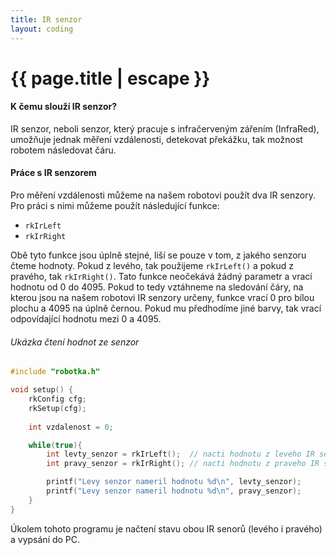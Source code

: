```yaml
---
title: IR senzor
layout: coding
---
```


# {{ page.title | escape }}
#### K čemu slouží IR senzor?
IR senzor, neboli senzor, který pracuje s infračerveným zářením (InfraRed), umožňuje jednak měření vzdálenosti, detekovat překážku, tak možnost robotem následovat čáru.

#### Práce s IR senzorem
Pro měření vzdálenosti můžeme na našem robotovi použít dva IR senzory. Pro práci s nimi můžeme použít následující funkce:
- `rkIrLeft` 
- `rkIrRight`

Obě tyto funkce jsou úplně stejné, liší se pouze v tom, z jakého senzoru čteme hodnoty. Pokud z levého, tak použijeme `rkIrLeft()` a pokud z pravého, tak `rkIrRight()`. Tato funkce neočekává žádný parametr a vrací hodnotu od 0 do 4095. Pokud to tedy vztáhneme na sledování čáry, na kterou jsou na našem robotovi IR senzory určeny, funkce vrací 0 pro bílou plochu a 4095 na úplně černou. Pokud mu předhodíme jiné barvy, tak vrací odpovídající hodnotu mezi 0 a 4095.

###### Ukázka čtení hodnot ze senzor
```cpp
#include "robotka.h"

void setup() {
    rkConfig cfg;
    rkSetup(cfg);
    
    int vzdalenost = 0;

    while(true){
        int levty_senzor = rkIrLeft();  // nacti hodnotu z leveho IR senzoru
        int pravy_senzor = rkIrRight(); // nacti hodnotu z praveho IR senzoru

        printf("Levy senzor nameril hodnotu %d\n", levty_senzor);
        printf("Levy senzor nameril hodnotu %d\n", pravy_senzor);
    }
}
``` 
Úkolem tohoto programu je načtení stavu obou IR senorů (levého i pravého) a vypsání do PC.